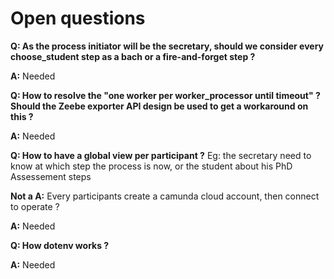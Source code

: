 # Open questions

**Q: As the process initiator will be the secretary,
should we consider every choose_student step as a bach or a fire-and-forget step ?**

**A:** Needed

**Q: How to resolve the "one worker per worker_processor until timeout" ? Should the Zeebe exporter API design be used to get a workaround on this ?**

**A:** Needed

**Q: How to have a global view per participant ?**
  Eg: the secretary need to know at which step the process is now, or the student about his PhD Assessement steps

**Not a A:** Every participants create a camunda cloud account, then connect to operate ?

**A:** Needed

**Q: How dotenv works ?**

**A:** Needed
